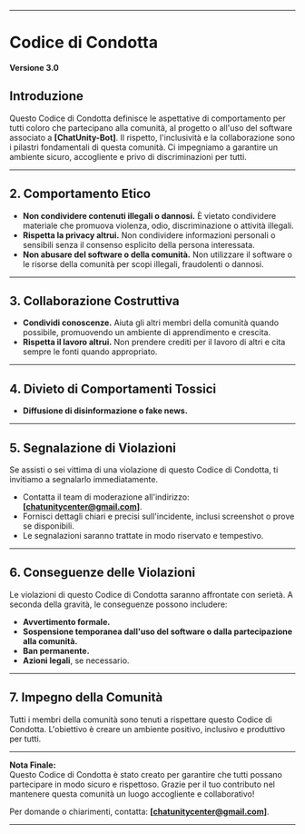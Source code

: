 
---

# **Codice di Condotta**  
**Versione 3.0**  

## **Introduzione**  
Questo Codice di Condotta definisce le aspettative di comportamento per tutti coloro che partecipano alla comunità, al progetto o all'uso del software associato a **[ChatUnity-Bot]**. Il rispetto, l'inclusività e la collaborazione sono i pilastri fondamentali di questa comunità. Ci impegniamo a garantire un ambiente sicuro, accogliente e privo di discriminazioni per tutti.  

---

## **2. Comportamento Etico**  
- **Non condividere contenuti illegali o dannosi.** È vietato condividere materiale che promuova violenza, odio, discriminazione o attività illegali.  
- **Rispetta la privacy altrui.** Non condividere informazioni personali o sensibili senza il consenso esplicito della persona interessata.  
- **Non abusare del software o della comunità.** Non utilizzare il software o le risorse della comunità per scopi illegali, fraudolenti o dannosi.  

---

## **3. Collaborazione Costruttiva**  
 
- **Condividi conoscenze.** Aiuta gli altri membri della comunità quando possibile, promuovendo un ambiente di apprendimento e crescita.  
- **Rispetta il lavoro altrui.** Non prendere crediti per il lavoro di altri e cita sempre le fonti quando appropriato.  

---

## **4. Divieto di Comportamenti Tossici**  
- **Diffusione di disinformazione o fake news.**  

---

## **5. Segnalazione di Violazioni**  
Se assisti o sei vittima di una violazione di questo Codice di Condotta, ti invitiamo a segnalarlo immediatamente.  
- Contatta il team di moderazione all'indirizzo: **[chatunitycenter@gmail.com]**.  
- Fornisci dettagli chiari e precisi sull'incidente, inclusi screenshot o prove se disponibili.  
- Le segnalazioni saranno trattate in modo riservato e tempestivo.  

---

## **6. Conseguenze delle Violazioni**  
Le violazioni di questo Codice di Condotta saranno affrontate con serietà. A seconda della gravità, le conseguenze possono includere:  
- **Avvertimento formale.**  
- **Sospensione temporanea dall'uso del software o dalla partecipazione alla comunità.**  
- **Ban permanente.**  
- **Azioni legali**, se necessario.  

---

## **7. Impegno della Comunità**  
Tutti i membri della comunità sono tenuti a rispettare questo Codice di Condotta. L'obiettivo è creare un ambiente positivo, inclusivo e produttivo per tutti.  

---

**Nota Finale:**  
Questo Codice di Condotta è stato creato per garantire che tutti possano partecipare in modo sicuro e rispettoso. Grazie per il tuo contributo nel mantenere questa comunità un luogo accogliente e collaborativo!  

Per domande o chiarimenti, contatta: **[chatunitycenter@gmail.com]**.  

---
